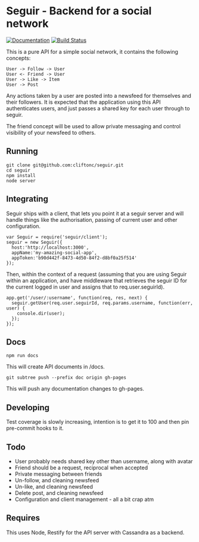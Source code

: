 # Seguir - Backend for a social network

[![Documentation](https://img.shields.io/badge/documentation-apidocs-green.svg)](http://cliftonc.github.io/seguir/) [![Build Status](https://travis-ci.org/cliftonc/seguir.svg?style=flat)](https://travis-ci.org/cliftonc/seguir)

This is a pure API for a simple social network, it contains the following concepts:

```
User -> Follow -> User
User <- Friend -> User
User -> Like -> Item
User -> Post
```

Any actions taken by a user are posted into a newsfeed for themselves and their followers.  It is expected that the application using this API authenticates users, and just passes a shared key for each user through to seguir.

The friend concept will be used to allow private messaging and control visibility of your newsfeed to others.

## Running

```
git clone git@github.com:cliftonc/seguir.git
cd seguir
npm install
node server
```

## Integrating

Seguir ships with a client, that lets you point it at a seguir server and will handle things like the
authorisation, passing of current user and other configuration.

```
var Seguir = require('seguir/client');
seguir = new Seguir({
  host:'http://localhost:3000',
  appName:'my-amazing-social-app',
  appToken:'b90d442f-8473-4d50-84f2-d8bf0a25f514'
});
```

Then, within the context of a request (assuming that you are using Seguir within an application, and have middleware that retrieves the seguir ID for the current logged in user and assigns that to req.user.seguirId).

```
app.get('/user/:username', function(req, res, next) {
  seguir.getUser(req.user.seguirId, req.params.username, function(err, user) {
    console.dir(user);
  });
});
```

## Docs

```
npm run docs
```

This will create API documents in /docs.

```
git subtree push --prefix doc origin gh-pages
```

This will push any documentation changes to gh-pages.

## Developing

Test coverage is slowly increasing, intention is to get it to 100 and then pin pre-commit hooks to it.

## Todo

* User probably needs shared key other than username, along with avatar
* Friend should be a request, reciprocal when accepted
* Private messaging between friends
* Un-follow, and cleaning newsfeed
* Un-like, and cleaning newsfeed
* Delete post, and cleaning newsfeed
* Configuration and client management - all a bit crap atm

## Requires

This uses Node, Restify for the API server with Cassandra as a backend.
